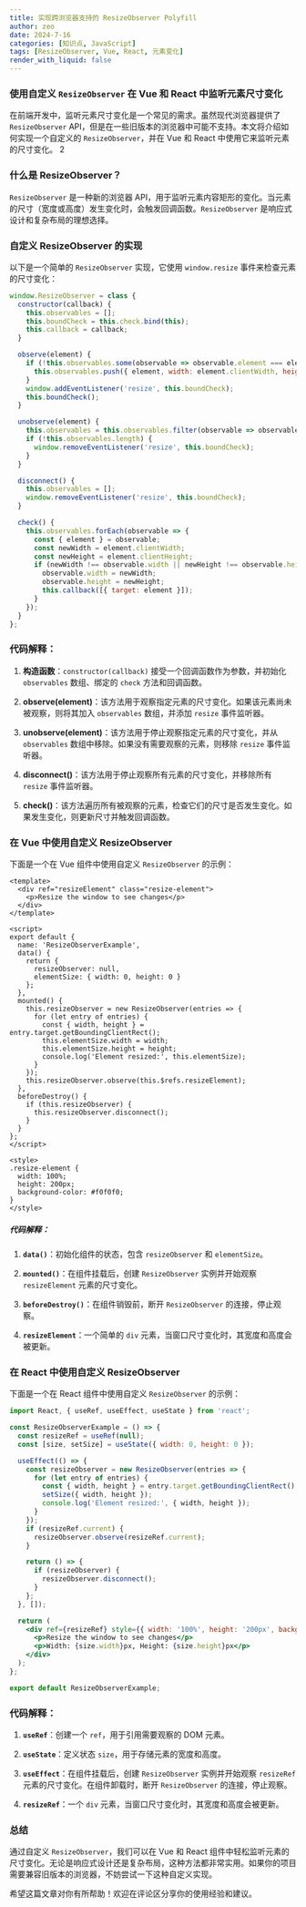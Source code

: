 ```yaml
---
title: 实现跨浏览器支持的 ResizeObserver Polyfill
author: zeo
date: 2024-7-16
categories: [知识点, JavaScript]
tags: [ResizeObserver, Vue, React, 元素变化]
render_with_liquid: false
---
```


### 使用自定义 `ResizeObserver` 在 Vue 和 React 中监听元素尺寸变化

在前端开发中，监听元素尺寸变化是一个常见的需求。虽然现代浏览器提供了 `ResizeObserver` API，但是在一些旧版本的浏览器中可能不支持。本文将介绍如何实现一个自定义的 `ResizeObserver`，并在 Vue 和 React 中使用它来监听元素的尺寸变化。
2
### 什么是 ResizeObserver？

`ResizeObserver` 是一种新的浏览器 API，用于监听元素内容矩形的变化。当元素的尺寸（宽度或高度）发生变化时，会触发回调函数。`ResizeObserver` 是响应式设计和复杂布局的理想选择。

### 自定义 ResizeObserver 的实现

以下是一个简单的 `ResizeObserver` 实现，它使用 `window.resize` 事件来检查元素的尺寸变化：

```javascript
window.ResizeObserver = class {
  constructor(callback) {
    this.observables = [];
    this.boundCheck = this.check.bind(this);
    this.callback = callback;
  }

  observe(element) {
    if (!this.observables.some(observable => observable.element === element)) {
      this.observables.push({ element, width: element.clientWidth, height: element.clientHeight });
    }
    window.addEventListener('resize', this.boundCheck);
    this.boundCheck();
  }

  unobserve(element) {
    this.observables = this.observables.filter(observable => observable.element !== element);
    if (!this.observables.length) {
      window.removeEventListener('resize', this.boundCheck);
    }
  }

  disconnect() {
    this.observables = [];
    window.removeEventListener('resize', this.boundCheck);
  }

  check() {
    this.observables.forEach(observable => {
      const { element } = observable;
      const newWidth = element.clientWidth;
      const newHeight = element.clientHeight;
      if (newWidth !== observable.width || newHeight !== observable.height) {
        observable.width = newWidth;
        observable.height = newHeight;
        this.callback([{ target: element }]);
      }
    });
  }
};
```

### 代码解释：

1. **构造函数**：`constructor(callback)` 接受一个回调函数作为参数，并初始化 `observables` 数组、绑定的 `check` 方法和回调函数。

2. **observe(element)**：该方法用于观察指定元素的尺寸变化。如果该元素尚未被观察，则将其加入 `observables` 数组，并添加 `resize` 事件监听器。

3. **unobserve(element)**：该方法用于停止观察指定元素的尺寸变化，并从 `observables` 数组中移除。如果没有需要观察的元素，则移除 `resize` 事件监听器。

4. **disconnect()**：该方法用于停止观察所有元素的尺寸变化，并移除所有 `resize` 事件监听器。

5. **check()**：该方法遍历所有被观察的元素，检查它们的尺寸是否发生变化。如果发生变化，则更新尺寸并触发回调函数。

### 在 Vue 中使用自定义 ResizeObserver

下面是一个在 Vue 组件中使用自定义 `ResizeObserver` 的示例：

```vue
<template>
  <div ref="resizeElement" class="resize-element">
    <p>Resize the window to see changes</p>
  </div>
</template>

<script>
export default {
  name: 'ResizeObserverExample',
  data() {
    return {
      resizeObserver: null,
      elementSize: { width: 0, height: 0 }
    };
  },
  mounted() {
    this.resizeObserver = new ResizeObserver(entries => {
      for (let entry of entries) {
        const { width, height } = entry.target.getBoundingClientRect();
        this.elementSize.width = width;
        this.elementSize.height = height;
        console.log('Element resized:', this.elementSize);
      }
    });
    this.resizeObserver.observe(this.$refs.resizeElement);
  },
  beforeDestroy() {
    if (this.resizeObserver) {
      this.resizeObserver.disconnect();
    }
  }
};
</script>

<style>
.resize-element {
  width: 100%;
  height: 200px;
  background-color: #f0f0f0;
}
</style>
```

##### 代码解释：

1. **`data()`**：初始化组件的状态，包含 `resizeObserver` 和 `elementSize`。

2. **`mounted()`**：在组件挂载后，创建 `ResizeObserver` 实例并开始观察 `resizeElement` 元素的尺寸变化。

3. **`beforeDestroy()`**：在组件销毁前，断开 `ResizeObserver` 的连接，停止观察。

4. **`resizeElement`**：一个简单的 `div` 元素，当窗口尺寸变化时，其宽度和高度会被更新。

### 在 React 中使用自定义 ResizeObserver

下面是一个在 React 组件中使用自定义 `ResizeObserver` 的示例：

```jsx
import React, { useRef, useEffect, useState } from 'react';

const ResizeObserverExample = () => {
  const resizeRef = useRef(null);
  const [size, setSize] = useState({ width: 0, height: 0 });

  useEffect(() => {
    const resizeObserver = new ResizeObserver(entries => {
      for (let entry of entries) {
        const { width, height } = entry.target.getBoundingClientRect();
        setSize({ width, height });
        console.log('Element resized:', { width, height });
      }
    });
    if (resizeRef.current) {
      resizeObserver.observe(resizeRef.current);
    }

    return () => {
      if (resizeObserver) {
        resizeObserver.disconnect();
      }
    };
  }, []);

  return (
    <div ref={resizeRef} style={{ width: '100%', height: '200px', backgroundColor: '#f0f0f0' }}>
      <p>Resize the window to see changes</p>
      <p>Width: {size.width}px, Height: {size.height}px</p>
    </div>
  );
};

export default ResizeObserverExample;
```

### 代码解释：

1. **`useRef`**：创建一个 `ref`，用于引用需要观察的 DOM 元素。

2. **`useState`**：定义状态 `size`，用于存储元素的宽度和高度。

3. **`useEffect`**：在组件挂载后，创建 `ResizeObserver` 实例并开始观察 `resizeRef` 元素的尺寸变化。在组件卸载时，断开 `ResizeObserver` 的连接，停止观察。

4. **`resizeRef`**：一个 `div` 元素，当窗口尺寸变化时，其宽度和高度会被更新。

### 总结

通过自定义 `ResizeObserver`，我们可以在 Vue 和 React 组件中轻松监听元素的尺寸变化。无论是响应式设计还是复杂布局，这种方法都非常实用。如果你的项目需要兼容旧版本的浏览器，不妨尝试一下这种自定义实现。

希望这篇文章对你有所帮助！欢迎在评论区分享你的使用经验和建议。